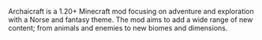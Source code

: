 Archaicraft is a 1.20+ Minecraft mod focusing on
adventure and exploration with a Norse and
fantasy theme. The mod aims to add a wide range
of new content; from animals and enemies to
new biomes and dimensions.
